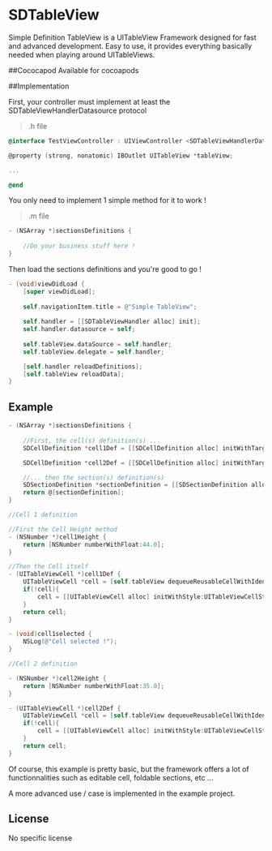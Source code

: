 # SDTableView
Simple Definition TableView is a UITableView Framework designed for fast and advanced development. Easy to use, it provides everything basically needed when playing around UITableViews.

##Cococapod
Available for cocoapods

##Implementation

First, your controller must implement at least the SDTableViewHandlerDatasource protocol

> .h file

```objective-c
@interface TestViewController : UIViewController <SDTableViewHandlerDatasource>

@property (strong, nonatomic) IBOutlet UITableView *tableView;

...

@end
```

You only need to implement 1 simple method for it to work ! 

> .m file

```objective-c
- (NSArray *)sectionsDefinitions {
    
    //Do your business stuff here !
}
```

Then load the sections definitions and you're good to go !

```objective-c
- (void)viewDidLoad {
    [super viewDidLoad];
    
    self.navigationItem.title = @"Simple TableView";
    
    self.handler = [[SDTableViewHandler alloc] init];
    self.handler.datasource = self;
    
    self.tableView.dataSource = self.handler;
    self.tableView.delegate = self.handler;

    [self.handler reloadDefinitions];
    [self.tableView reloadData];
}
```

## Example

```objective-c
- (NSArray *)sectionsDefinitions {
    
    //First, the cell(s) definition(s) ...
    SDCellDefinition *cell1Def = [[SDCellDefinition alloc] initWithTarget:self heightMethod:@selector(cell1Height) displayMethod:@selector(cell1Def) selectedMethod:@selector(cell1selected)];

    SDCellDefinition *cell2Def = [[SDCellDefinition alloc] initWithTarget:self heightMethod:@selector(cell2Height) displayMethod:@selector(cell2Def) selectedMethod:nil object:@{@"key" : @"Any Object Value"}]; // You can pass any object as a parameter. If you have multiple parameters, use a structure like NSArray

    //... then the section(s) definition(s)
    SDSectionDefinition *sectionDefinition = [[SDSectionDefinition alloc] initWithCells:@[cell1Def, cell2Def]];
    return @[sectionDefinition];
}

//Cell 1 definition

//First the Cell Height method
- (NSNumber *)cell1Height {
    return [NSNumber numberWithFloat:44.0];
}

//Then the Cell itself
- (UITableViewCell *)cell1Def {
	UITableViewCell *cell = [self.tableView dequeueReusableCellWithIdentifier:@"SomeIdentifier"];
	if(!cell){
		cell = [[UITableViewCell alloc] initWithStyle:UITableViewCellStyleDefault reuseIdentifier:@"SomeIdentifier"];
	}
    return cell;
}

- (void)cell1selected {
    NSLog(@"Cell selected !");
}

//Cell 2 definition

- (NSNumber *)cell2Height {
    return [NSNumber numberWithFloat:35.0];
}

- (UITableViewCell *)cell2Def {
    UITableViewCell *cell = [self.tableView dequeueReusableCellWithIdentifier:@"SomeOtherIdentifier"];
	if(!cell){
		cell = [[UITableViewCell alloc] initWithStyle:UITableViewCellStyleDefault reuseIdentifier:@"SomeOtherIdentifier"];
	}
    return cell;
}
```

Of course, this example is pretty basic, but the framework offers a lot of functionnalities such as editable cell, foldable sections, etc ... 

A more advanced use / case is implemented in the example project.

## License

No specific license

